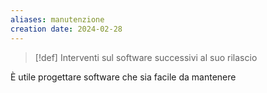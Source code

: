 ```yaml
---
aliases: manutenzione
creation date: 2024-02-28
---
```


> [!def]
> Interventi sul software successivi al suo rilascio



È utile progettare software che sia facile da mantenere